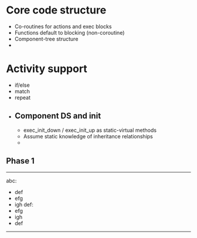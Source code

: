 
# Core code structure
- Co-routines for actions and exec blocks
- Functions default to blocking (non-coroutine)
- Component-tree structure
- 

# Activity support
- if/else
- match
- repeat

##
- Component DS and init
  - 
  - exec_init_down / exec_init_up as static-virtual methods
  - Assume static knowledge of inheritance relationships
  -

## Phase 1



---
abc:
  - def
  - efg
  - igh
def:
  - efg
  - igh
  - def
---


